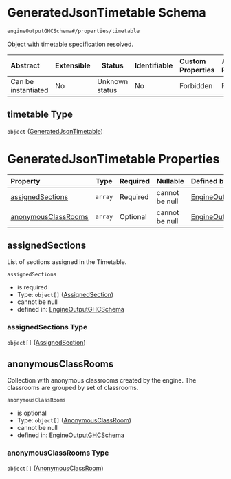 # GeneratedJsonTimetable Schema

```txt
engineOutputGHCSchema#/properties/timetable
```

Object with timetable specification resolved.


| Abstract            | Extensible | Status         | Identifiable | Custom Properties | Additional Properties | Access Restrictions | Defined In                                                                     |
| :------------------ | ---------- | -------------- | ------------ | :---------------- | --------------------- | ------------------- | ------------------------------------------------------------------------------ |
| Can be instantiated | No         | Unknown status | No           | Forbidden         | Forbidden             | none                | [ghcOutput.schema.json\*](../out/ghcOutput.schema.json "open original schema") |

## timetable Type

`object` ([GeneratedJsonTimetable](ghcoutput-properties-generatedjsontimetable.md))

# GeneratedJsonTimetable Properties

| Property                                    | Type    | Required | Nullable       | Defined by                                                                                                                                                                               |
| :------------------------------------------ | ------- | -------- | -------------- | :--------------------------------------------------------------------------------------------------------------------------------------------------------------------------------------- |
| [assignedSections](#assignedsections)       | `array` | Required | cannot be null | [EngineOutputGHCSchema](ghcoutput-properties-generatedjsontimetable-properties-assignedsections.md "engineOutputGHCSchema#/properties/timetable/properties/assignedSections")            |
| [anonymousClassRooms](#anonymousclassrooms) | `array` | Optional | cannot be null | [EngineOutputGHCSchema](ghcoutput-properties-generatedjsontimetable-properties-setofanonymousclassrooms.md "engineOutputGHCSchema#/properties/timetable/properties/anonymousClassRooms") |

## assignedSections

List of sections assigned in the Timetable.


`assignedSections`

-   is required
-   Type: `object[]` ([AssignedSection](ghcoutput-properties-generatedjsontimetable-properties-assignedsections-assignedsection.md))
-   cannot be null
-   defined in: [EngineOutputGHCSchema](ghcoutput-properties-generatedjsontimetable-properties-assignedsections.md "engineOutputGHCSchema#/properties/timetable/properties/assignedSections")

### assignedSections Type

`object[]` ([AssignedSection](ghcoutput-properties-generatedjsontimetable-properties-assignedsections-assignedsection.md))

## anonymousClassRooms

Collection with anonymous classrooms created by the engine. The classrooms are grouped by set of classrooms.


`anonymousClassRooms`

-   is optional
-   Type: `object[]` ([AnonymousClassRoom](ghcoutput-properties-generatedjsontimetable-properties-setofanonymousclassrooms-anonymousclassroom.md))
-   cannot be null
-   defined in: [EngineOutputGHCSchema](ghcoutput-properties-generatedjsontimetable-properties-setofanonymousclassrooms.md "engineOutputGHCSchema#/properties/timetable/properties/anonymousClassRooms")

### anonymousClassRooms Type

`object[]` ([AnonymousClassRoom](ghcoutput-properties-generatedjsontimetable-properties-setofanonymousclassrooms-anonymousclassroom.md))
